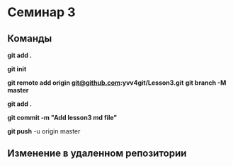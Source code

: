 # Семинар 3



## Команды
**git add .**

**git init**

**git remote add origin git@github.com:yvv4git/Lesson3.git**
**git branch -M master**

**git add .**

**git commit -m "Add lesson3 md file"**

**git push** -u origin master

## Изменение в удаленном репозитории

